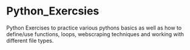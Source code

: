 # Python_Exercsies
Python Exercises to practice various pythons basics as well as how to define/use functions, loops, webscraping techniques and working with different file types. 
